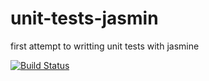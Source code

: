 # unit-tests-jasmin
first attempt to writting unit tests with jasmine

[![Build Status](https://travis-ci.com/cygas/unit-tests-jasmin.svg?branch=master)](https://travis-ci.com/cygas/unit-tests-jasmin)

